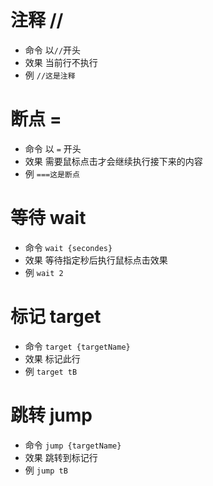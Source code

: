 # 注释 //

- 命令 以`//`开头
- 效果 当前行不执行
- 例 `//这是注释`

# 断点 =

- 命令 以 `=` 开头
- 效果 需要鼠标点击才会继续执行接下来的内容
- 例 `===这是断点`

# 等待 wait

- 命令 `wait {secondes}`
- 效果 等待指定秒后执行鼠标点击效果
- 例 `wait 2`

# 标记 target

- 命令 `target {targetName}`
- 效果 标记此行
- 例 `target tB`

# 跳转 jump

- 命令 `jump {targetName}`
- 效果 跳转到标记行
- 例 `jump tB`
